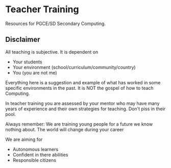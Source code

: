 Teacher Training
================

Resources for PGCE/SD Secondary Computing.


Disclaimer
----------

All teaching is subjective. It is dependent on
* Your students
* Your environment (school/curriculum/community/country)
* You (you are not me)

Everything here is a suggestion and example of what has worked in some specific environments in the past.
It is NOT the gospel of how to teach Computing.

In teacher training you are assessed by your mentor who may have many years of experience and their own strategies for teaching. Don't piss in their pool.

Always remember: We are training young people for a future we know nothing about.
The world will change during your career

We are aiming for
* Autonomous learners
* Confident in there abilities
* Responsible citizens

